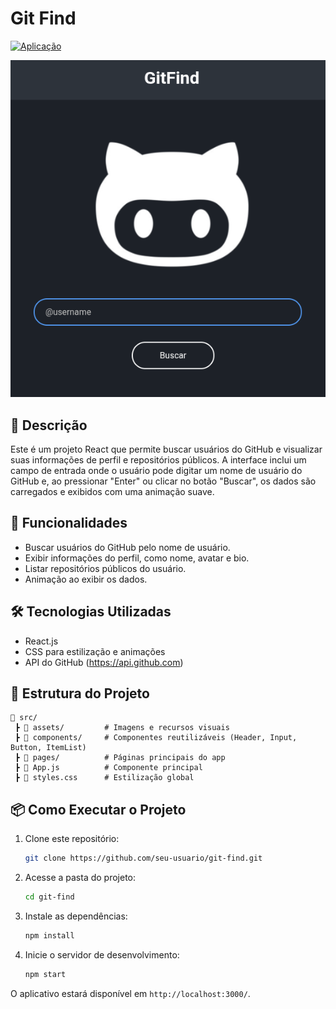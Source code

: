 # Git Find

[![Aplicação](https://img.shields.io/badge/Aplicação-%23007bff.svg)](https://michellegomes85.github.io/git-find/)

!["tela aplicação"](src/assets/screen_doc.png)

## 📌 Descrição
Este é um projeto React que permite buscar usuários do GitHub e visualizar suas informações de perfil e repositórios públicos. A interface inclui um campo de entrada onde o usuário pode digitar um nome de usuário do GitHub e, ao pressionar "Enter" ou clicar no botão "Buscar", os dados são carregados e exibidos com uma animação suave.

## 🚀 Funcionalidades
- Buscar usuários do GitHub pelo nome de usuário.
- Exibir informações do perfil, como nome, avatar e bio.
- Listar repositórios públicos do usuário.
- Animação ao exibir os dados.

## 🛠 Tecnologias Utilizadas
- React.js
- CSS para estilização e animações
- API do GitHub (https://api.github.com)

## 📂 Estrutura do Projeto
```
📁 src/
 ┣ 📂 assets/         # Imagens e recursos visuais
 ┣ 📂 components/     # Componentes reutilizáveis (Header, Input, Button, ItemList)
 ┣ 📂 pages/          # Páginas principais do app
 ┣ 📄 App.js          # Componente principal
 ┣ 📄 styles.css      # Estilização global
```

## 📦 Como Executar o Projeto
1. Clone este repositório:
   ```bash
   git clone https://github.com/seu-usuario/git-find.git
   ```
2. Acesse a pasta do projeto:
   ```bash
   cd git-find
   ```
3. Instale as dependências:
   ```bash
   npm install
   ```
4. Inicie o servidor de desenvolvimento:
   ```bash
   npm start
   ```

O aplicativo estará disponível em `http://localhost:3000/`.

